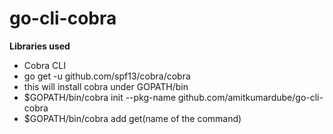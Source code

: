 # go-cli-cobra

**Libraries used**

- Cobra CLI
- go get -u github.com/spf13/cobra/cobra
- this will install cobra under GOPATH/bin
- $GOPATH/bin/cobra init --pkg-name github.com/amitkumardube/go-cli-cobra
- $GOPATH/bin/cobra add get(name of the command)
